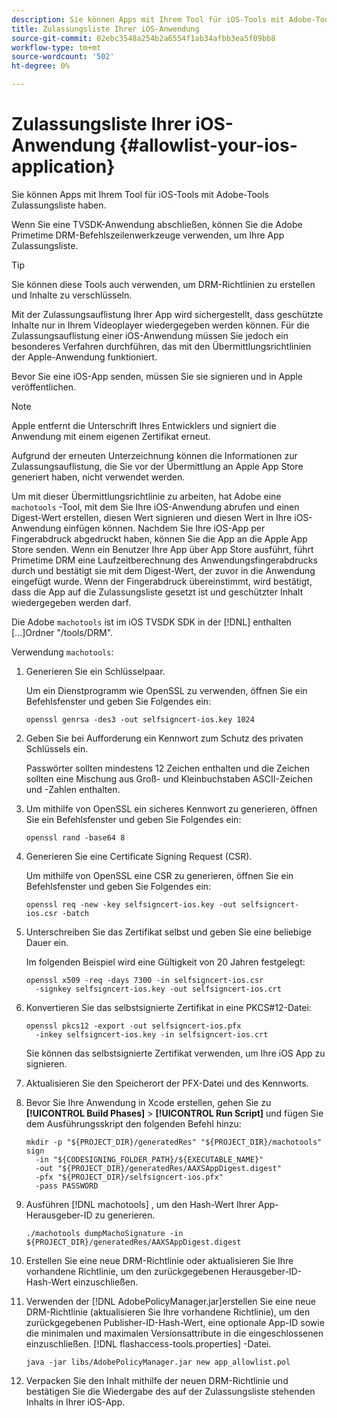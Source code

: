 ```yaml
---
description: Sie können Apps mit Ihrem Tool für iOS-Tools mit Adobe-Tools Zulassungsliste haben.
title: Zulassungsliste Ihrer iOS-Anwendung
source-git-commit: 02ebc3548a254b2a6554f1ab34afbb3ea5f09bb8
workflow-type: tm+mt
source-wordcount: '502'
ht-degree: 0%

---
```


# Zulassungsliste Ihrer iOS-Anwendung {#allowlist-your-ios-application}

Sie können Apps mit Ihrem Tool für iOS-Tools mit Adobe-Tools Zulassungsliste haben.

Wenn Sie eine TVSDK-Anwendung abschließen, können Sie die Adobe Primetime DRM-Befehlszeilenwerkzeuge verwenden, um Ihre App Zulassungsliste.

>[!TIP]
>
>Sie können diese Tools auch verwenden, um DRM-Richtlinien zu erstellen und Inhalte zu verschlüsseln.

Mit der Zulassungsauflistung Ihrer App wird sichergestellt, dass geschützte Inhalte nur in Ihrem Videoplayer wiedergegeben werden können. Für die Zulassungsauflistung einer iOS-Anwendung müssen Sie jedoch ein besonderes Verfahren durchführen, das mit den Übermittlungsrichtlinien der Apple-Anwendung funktioniert.

Bevor Sie eine iOS-App senden, müssen Sie sie signieren und in Apple veröffentlichen.

>[!NOTE]
>
>Apple entfernt die Unterschrift Ihres Entwicklers und signiert die Anwendung mit einem eigenen Zertifikat erneut.

Aufgrund der erneuten Unterzeichnung können die Informationen zur Zulassungsauflistung, die Sie vor der Übermittlung an Apple App Store generiert haben, nicht verwendet werden.

Um mit dieser Übermittlungsrichtlinie zu arbeiten, hat Adobe eine `machotools` -Tool, mit dem Sie Ihre iOS-Anwendung abrufen und einen Digest-Wert erstellen, diesen Wert signieren und diesen Wert in Ihre iOS-Anwendung einfügen können. Nachdem Sie Ihre iOS-App per Fingerabdruck abgedruckt haben, können Sie die App an die Apple App Store senden. Wenn ein Benutzer Ihre App über App Store ausführt, führt Primetime DRM eine Laufzeitberechnung des Anwendungsfingerabdrucks durch und bestätigt sie mit dem Digest-Wert, der zuvor in die Anwendung eingefügt wurde. Wenn der Fingerabdruck übereinstimmt, wird bestätigt, dass die App auf die Zulassungsliste gesetzt ist und geschützter Inhalt wiedergegeben werden darf.

Die Adobe `machotools` ist im iOS TVSDK SDK in der [!DNL] enthalten [...]Ordner &quot;/tools/DRM&quot;.

Verwendung `machotools`:

1. Generieren Sie ein Schlüsselpaar.

   Um ein Dienstprogramm wie OpenSSL zu verwenden, öffnen Sie ein Befehlsfenster und geben Sie Folgendes ein:

   ```shell
   openssl genrsa -des3 -out selfsigncert-ios.key 1024
   ```

1. Geben Sie bei Aufforderung ein Kennwort zum Schutz des privaten Schlüssels ein.

   Passwörter sollten mindestens 12 Zeichen enthalten und die Zeichen sollten eine Mischung aus Groß- und Kleinbuchstaben ASCII-Zeichen und -Zahlen enthalten.
1. Um mithilfe von OpenSSL ein sicheres Kennwort zu generieren, öffnen Sie ein Befehlsfenster und geben Sie Folgendes ein:

   ```shell
   openssl rand -base64 8
   ```

1. Generieren Sie eine Certificate Signing Request (CSR).

   Um mithilfe von OpenSSL eine CSR zu generieren, öffnen Sie ein Befehlsfenster und geben Sie Folgendes ein:

   ```shell
   openssl req -new -key selfsigncert-ios.key -out selfsigncert-ios.csr -batch
   ```

1. Unterschreiben Sie das Zertifikat selbst und geben Sie eine beliebige Dauer ein.

   Im folgenden Beispiel wird eine Gültigkeit von 20 Jahren festgelegt:

   ```shell
   openssl x509 -req -days 7300 -in selfsigncert-ios.csr  
     -signkey selfsigncert-ios.key -out selfsigncert-ios.crt
   ```

1. Konvertieren Sie das selbstsignierte Zertifikat in eine PKCS#12-Datei:

   ```shell
   openssl pkcs12 -export -out selfsigncert-ios.pfx  
     -inkey selfsigncert-ios.key -in selfsigncert-ios.crt
   ```

   Sie können das selbstsignierte Zertifikat verwenden, um Ihre iOS App zu signieren.

1. Aktualisieren Sie den Speicherort der PFX-Datei und des Kennworts.
1. Bevor Sie Ihre Anwendung in Xcode erstellen, gehen Sie zu  **[!UICONTROL Build Phases]** > **[!UICONTROL Run Script]** und fügen Sie dem Ausführungsskript den folgenden Befehl hinzu:

   ```shell
   mkdir -p "${PROJECT_DIR}/generatedRes" "${PROJECT_DIR}/machotools" sign  
     -in "${CODESIGNING_FOLDER_PATH}/${EXECUTABLE_NAME}"  
     -out "${PROJECT_DIR}/generatedRes/AAXSAppDigest.digest"  
     -pfx "${PROJECT_DIR}/selfsigncert-ios.pfx"  
     -pass PASSWORD
   ```

1. Ausführen [!DNL machotools] , um den Hash-Wert Ihrer App-Herausgeber-ID zu generieren.

   ```shell
   ./machotools dumpMachoSignature -in ${PROJECT_DIR}/generatedRes/AAXSAppDigest.digest
   ```

1. Erstellen Sie eine neue DRM-Richtlinie oder aktualisieren Sie Ihre vorhandene Richtlinie, um den zurückgegebenen Herausgeber-ID-Hash-Wert einzuschließen.
1. Verwenden der [!DNL AdobePolicyManager.jar]erstellen Sie eine neue DRM-Richtlinie (aktualisieren Sie Ihre vorhandene Richtlinie), um den zurückgegebenen Publisher-ID-Hash-Wert, eine optionale App-ID sowie die minimalen und maximalen Versionsattribute in die eingeschlossenen einzuschließen. [!DNL flashaccess-tools.properties] -Datei.

   ```shell
   java -jar libs/AdobePolicyManager.jar new app_allowlist.pol
   ```

1. Verpacken Sie den Inhalt mithilfe der neuen DRM-Richtlinie und bestätigen Sie die Wiedergabe des auf der Zulassungsliste stehenden Inhalts in Ihrer iOS-App.
